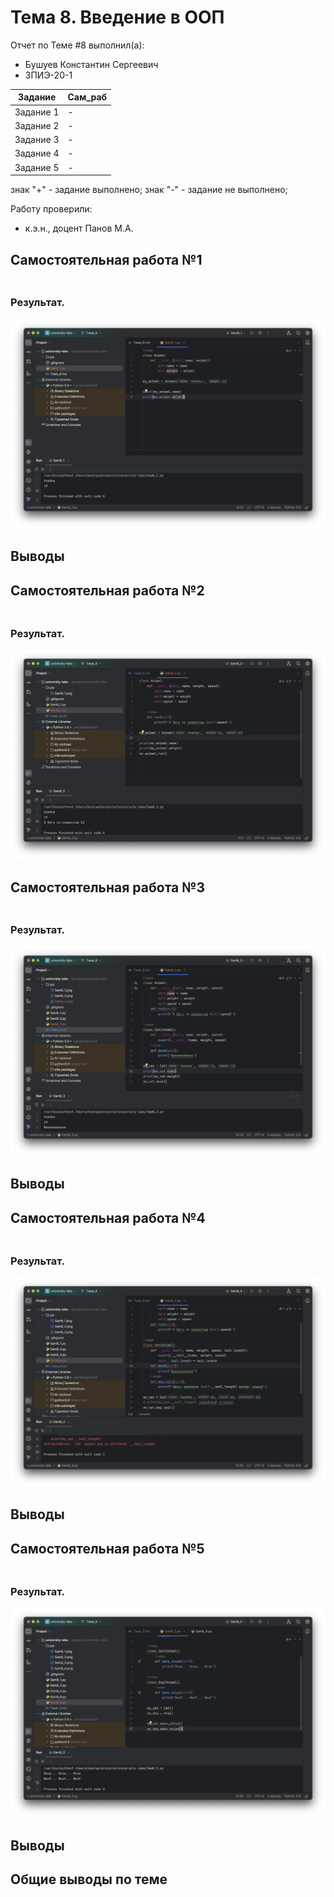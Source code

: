 # Тема 8. Введение в ООП
Отчет по Теме #8 выполнил(а):
- Бушуев Константин Сергеевич
- ЗПИЭ-20-1

| Задание    | Сам_раб |
|------------|---------|
| Задание 1  | -       |
| Задание 2  | -       |
| Задание 3  | -       |
| Задание 4  | -       |
| Задание 5  | -       |

знак "+" - задание выполнено; знак "-" - задание не выполнено;

Работу проверили:
- к.э.н., доцент Панов М.А.

## Самостоятельная работа №1
###

```python

```

### Результат.

![Результат задания 1](./pic/sam8_1.png)

## Выводы

## Самостоятельная работа №2
###

```python

```

### Результат.

![Результат задания 1](./pic/sam8_2.png)

## Самостоятельная работа №3
###

```python

```

### Результат.

![Результат задания 1](./pic/sam8_3.png)

## Выводы

## Самостоятельная работа №4
###

```python

```

### Результат.

![Результат задания 1](./pic/sam8_4.png)

## Выводы

## Самостоятельная работа №5
###

```python

```

### Результат.

![Результат задания 1](./pic/sam8_5.png)

## Выводы

## Общие выводы по теме